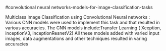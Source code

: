 #convolutional neural networks-models-for-image-classification-tasks

Multiclass Image Classification using Convolutional Neural networks : Various CNN models were used to implement this task and that resulted in various accuracies.
The CNN models include:Transfer Learning ( Xception, inceptionV3, inceptionResnetV2)
All these models added with varied input images, data augmentations and other techniques resulted in varing accuracies
